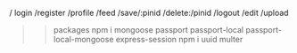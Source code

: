 / login
/register
/profile
/feed
/save/:pinid
/delete:/pinid
/logout
/edit
/upload


>> packages 
npm i mongoose passport passport-local passport-local-mongoose express-session
>>npm i uuid multer